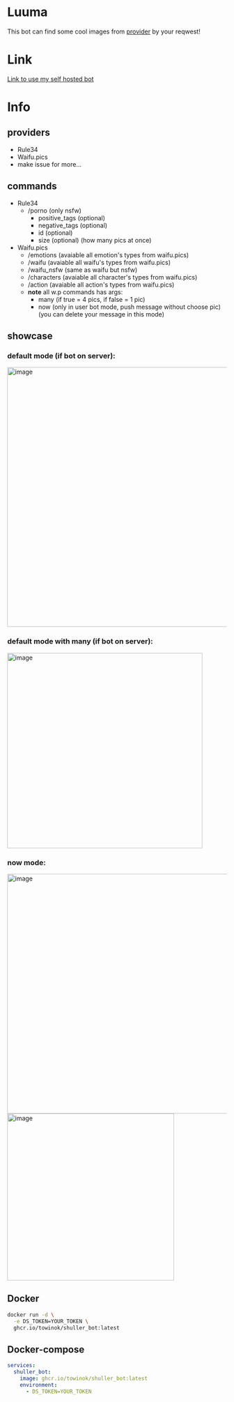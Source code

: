 # Luuma
This bot can find some cool images from [provider](#providers) by your reqwest!

# Link
[Link to use my self hosted bot](https://discord.com/oauth2/authorize?client_id=1299512869649645634)

# Info

## providers
- Rule34
- Waifu.pics
- make issue for more...
## commands
- Rule34
  - /porno (only nsfw)
    - positive_tags (optional)
    - negative_tags (optional)
    - id (optional)
    - size (optional) (how many pics at once)
- Waifu.pics
  - /emotions (avaiable all emotion's types from waifu.pics)
  - /waifu (avaiable all waifu's types from waifu.pics)
  - /waifu_nsfw (same as waifu but nsfw)
  - /characters (avaiable all character's types from waifu.pics)
  - /action (avaiable all action's types from waifu.pics)
  - **note** all w.p commands has args:
    - many (if true = 4 pics, if false = 1 pic)
    - now (only in user bot mode, push message without choose pic) (you can delete your message in this mode)
## showcase
  ### default mode (if bot on server):
  <img width="596" alt="image" src="https://github.com/user-attachments/assets/d8c3851e-46ab-4b09-933e-6302565db01e" />
  
  ### default mode with many (if bot on server):
  <img width="448" alt="image" src="https://github.com/user-attachments/assets/862aa5b1-6d73-4c3c-acac-3552e0d51812" />

  ### now mode:
  <img width="550" alt="image" src="https://github.com/user-attachments/assets/bddf65bd-8bd8-455c-8813-e9f7f650d631" />
  <img width="383" alt="image" src="https://github.com/user-attachments/assets/3c89bb8b-dad3-49b0-a898-77a9f70e8dee" />


## Docker
```sh
docker run -d \
  -e DS_TOKEN=YOUR_TOKEN \
  ghcr.io/towinok/shuller_bot:latest
```

## Docker-compose
```yml
services:
  shuller_bot:
    image: ghcr.io/towinok/shuller_bot:latest
    environment:
      - DS_TOKEN=YOUR_TOKEN
```
